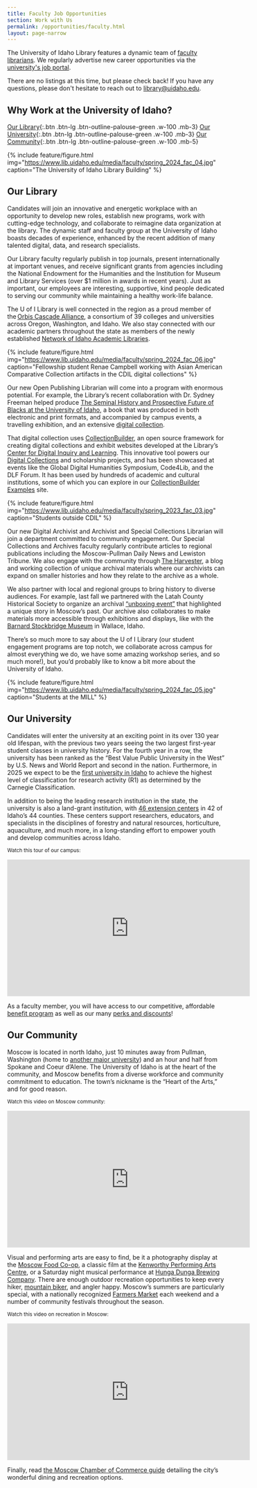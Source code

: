 ```yaml
---
title: Faculty Job Opportunities
section: Work with Us
permalink: /opportunities/faculty.html
layout: page-narrow
---
```


The University of Idaho Library features a dynamic team of [faculty librarians](https://www.lib.uidaho.edu/about/librarians.html). 
We regularly advertise new career opportunities via the [university's job portal](https://uidaho.peopleadmin.com/).

<!--[Digital Archivist](http://uidaho.peopleadmin.com/postings/43233){:.btn .btn-lg .btn-outline-pride-gold .w-100 .mb-3}-->

There are no listings at this time, but please check back!
If you have any questions, please don't hesitate to reach out to <library@uidaho.edu>.

## Why Work at the University of Idaho?

[Our Library](#our-library){:.btn .btn-lg .btn-outline-palouse-green .w-100 .mb-3}
[Our University](#our-university){:.btn .btn-lg .btn-outline-palouse-green .w-100 .mb-3}
[Our Community](#our-community){:.btn .btn-lg .btn-outline-palouse-green .w-100 .mb-5}

{% include feature/figure.html img="https://www.lib.uidaho.edu/media/faculty/spring_2024_fac_04.jpg" caption="The University of Idaho Library Building" %}

## Our Library

Candidates will join an innovative and energetic workplace with an opportunity to develop new roles, establish new programs, work with cutting-edge technology, and collaborate to reimagine data organization at the library. The dynamic staff and faculty group at the University of Idaho boasts decades of experience, enhanced by the recent addition of many talented digital, data, and research specialists.  

Our Library faculty regularly publish in top journals, present internationally at important venues, and receive significant grants from agencies including the National Endowment for the Humanities and the Institution for Museum and Library Services (over $1 million in awards in recent years). Just as important, our employees are interesting, supportive, kind people dedicated to serving our community while maintaining a healthy work-life balance.  

The U of I Library is well connected in the region as a proud member of the [Orbis Cascade Alliance](https://www.orbiscascade.org/), a consortium of 39 colleges and universities across Oregon, Washington, and Idaho. We also stay connected with our academic partners throughout the state as members of the newly established [Network of Idaho Academic Libraries](https://idahoacademiclibraries.org/).  

{% include feature/figure.html img="https://www.lib.uidaho.edu/media/faculty/spring_2024_fac_06.jpg" caption="Fellowship student Renae Campbell working with Asian American Comparative Collection  artifacts in the CDIL digital collections" %}

Our new Open Publishing Librarian will come into a program with enormous potential. For example, the Library’s recent collaboration with Dr. Sydney Freeman helped produce [The Seminal History and Prospective Future of Blacks at the University of Idaho](https://uidaho.pressbooks.pub/blackhistory/), a book that was produced in both electronic and print formats, and accompanied by campus events, a travelling exhibition, and an extensive [digital collection](https://www.lib.uidaho.edu/blackhistory/).  

That digital collection uses [CollectionBuilder](https://collectionbuilder.github.io/), an open source framework for creating digital collections and exhibit websites developed at the Library’s [Center for Digital Inquiry and Learning](https://cdil.lib.uidaho.edu/).
This innovative tool powers our [Digital Collections](https://www.lib.uidaho.edu/digital/) and scholarship projects, and has been showcased at events like the Global Digital Humanities Symposium, Code4Lib, and the DLF Forum. It has been used by hundreds of academic and cultural institutions, some of which you can explore in our [CollectionBuilder Examples](https://collectionbuilder.github.io/cb-examples/) site. 

{% include feature/figure.html img="https://www.lib.uidaho.edu/media/faculty/spring_2023_fac_03.jpg" caption="Students outside CDIL" %}

Our new Digital Archivist and Archivist and Special Collections Librarian will join a department committed to community engagement. Our Special Collections and Archives faculty regularly contribute articles to regional publications including the Moscow-Pullman Daily News and Lewiston Tribune. We also engage with the community through [The Harvester](https://harvester.lib.uidaho.edu/), a blog and working collection of unique archival materials where our archivists can expand on smaller histories and how they relate to the archive as a whole. 

We also partner with local and regional groups to bring history to diverse audiences. 
For example, last fall we partnered with the Latah County Historical Society to organize an archival [“unboxing event”](https://www.lmtribune.com/northwest/long-awaited-unboxing-of-psychiana-s-prized-find-a-diary/article_c24b3eb1-089a-5b19-9891-ae2e4734a954.html) that highlighted a unique story in Moscow’s past. 
Our archive also collaborates to make materials more accessible through exhibitions and displays, like with the [Barnard Stockbridge Museum](https://www.barnardstockbridge.com/) in Wallace, Idaho. 

There’s so much more to say about the U of I Library (our student engagement programs are top notch, we collaborate across campus for almost everything we do, we have some amazing workshop series, and so much more!), but you’d probably like to know a bit more about the University of Idaho.

{% include feature/figure.html img="https://www.lib.uidaho.edu/media/faculty/spring_2024_fac_05.jpg" caption="Students at the MILL" %}

## Our University

Candidates will enter the university at an exciting point in its over 130 year old lifespan, with the previous two years seeing the two largest first-year student classes in university history. For the fourth year in a row, the university has been ranked as the “Best Value Public University in the West” by U.S. News and World Report and second in the nation. Furthermore, in 2025 we expect to be the [first university in Idaho](https://www.chronicle.com/article/carnegie-is-changing-how-it-classifies-r1-institutions-will-your-university-make-the-cut?sra=true) to achieve the highest level of classification for research activity (R1) as determined by the Carnegie Classification. 

In addition to being the leading research institution in the state, the university is also a land-grant institution, with [46 extension centers](https://www.uidaho.edu/extension/directory/counties) in 42 of Idaho’s 44 counties. These centers support researchers, educators, and specialists in the disciplines of forestry and natural resources, horticulture, aquaculture, and much more, in a long-standing effort to empower youth and develop communities across Idaho. 

<small>Watch this tour of our campus:</small>

<div class="ratio ratio-16x9 mb-3">
    <iframe title="Campus tour video"  width="560" height="315" src="https://www.youtube-nocookie.com/embed/kV8DIuy1iyE?rel=0&modestbranding=1" frameborder="0" allow="accelerometer; autoplay; clipboard-write; encrypted-media; gyroscope; picture-in-picture" allowfullscreen></iframe>
</div>

As a faculty member, you will have access to our competitive, affordable [benefit program](https://www.uidaho.edu/human-resources/benefits) as well as our many [perks and discounts](https://www.uidaho.edu/human-resources/benefits/core-benefits/perks)!

## Our Community

Moscow is located in north Idaho, just 10 minutes away from Pullman, Washington (home to [another major university](https://wsu.edu/)) and an hour and half from Spokane and Coeur d’Alene. The University of Idaho is at the heart of the community, and Moscow benefits from a diverse workforce and community commitment to education. The town’s nickname is the “Heart of the Arts,” and for good reason.

<small>Watch this video on Moscow community:</small>

<div class="ratio ratio-16x9 mb-3">
    <iframe title="Campus tour video"  width="560" height="315" src="https://www.youtube-nocookie.com/embed/55a3v1KHA7Q?rel=0&modestbranding=1" frameborder="0" allow="accelerometer; autoplay; clipboard-write; encrypted-media; gyroscope; picture-in-picture" allowfullscreen></iframe>
</div>

Visual and performing arts are easy to find, be it a photography display at the [Moscow Food Co-op](https://www.moscowfood.coop/), a classic film at the [Kenworthy Performing Arts Centre](https://www.kenworthy.org/), or a Saturday night musical performance at [Hunga Dunga Brewing Company](https://www.hungadungabrewing.com/). There are enough outdoor recreation opportunities to keep every hiker, [mountain biker](https://mambatrails.org/), and angler happy. Moscow’s summers are particularly special, with a nationally recognized [Farmers Market](https://www.ci.moscow.id.us/197/Community-Events-Division-Moscow-Farmers) each weekend and a number of community festivals throughout the season.  

<small>Watch this video on recreation in Moscow:</small>

<div class="ratio ratio-16x9 mb-3">
    <iframe title="Campus tour video"  width="560" height="315" src="https://www.youtube-nocookie.com/embed/QGahQKWJFns?rel=0&modestbranding=1" frameborder="0" allow="accelerometer; autoplay; clipboard-write; encrypted-media; gyroscope; picture-in-picture" allowfullscreen></iframe>
</div>

Finally, read [the Moscow Chamber of Commerce guide](https://moscowchamber.com/) detailing the city’s wonderful dining and recreation options.

<!--
## Apply!

If you, or someone you know would be interested in these positions, please follow these links to the applications: 

[Digital Archivist](http://uidaho.peopleadmin.com/postings/43233){:.btn .btn-lg .btn-outline-pride-gold .w-100 .m-3} 
[Archivist & Special Collections Librarian](http://uidaho.peopleadmin.com/postings/43227){:.btn .btn-lg .btn-outline-pride-gold .w-100 .m-3}
[Open Publishing Librarian](http://uidaho.peopleadmin.com/postings/43224){:.btn .btn-lg .btn-outline-pride-gold .w-100 .m-3}

We see these as dynamic, complimentary roles, and welcome candidates to apply to more than one posting matching their experiences.
If you have any questions about these positions, please don't hesitate to reach out to our team at <library@uidaho.edu>.
-->